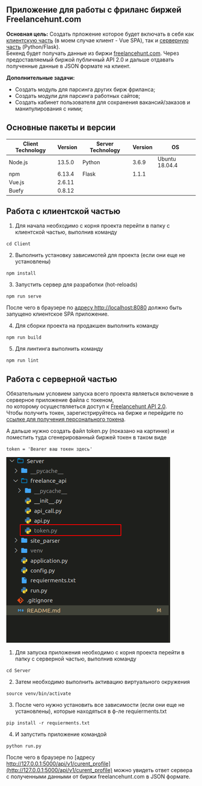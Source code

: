 ## Приложение для работы с фриланс биржей Freelancehunt.com

**Основная цель:** Создать прложение которое будет включать в себя как [клиентскую часть](https://github.com/VladKurluk/FreelancehuntAPI/tree/master/Client) (в моем случае клиент - Vue SPA), так и [серверную часть](https://github.com/VladKurluk/FreelancehuntAPI/tree/master/Server) (Python/Flask).  
Бекенд будет получать данные из биржи [freelancehunt.com](https://freelancehunt.com/). Через предоставляемый биржой публичный API 2.0 и дальше отдавать полученные данные в JSON формате на клиент.

**Дополнительные задачи:**
- Создать модуль для парсинга других бирж фриланса;
- Создать модули для парсинга работных сайтов;
- Создать кабинет пользователя для сохранения вакансий/заказов и манипулирования с ними;

##  Основные пакеты и версии

| Client Technology | Version | Server Technology | Version | OS |
| ------ | ------ | ------ | ------ | ------ |
| Node.js | 13.5.0 | Python | 3.6.9 | Ubuntu 18.04.4 |
| npm | 6.13.4 | Flask | 1.1.1 |  |
| Vue.js | 2.6.11 |  |  |  |
| Buefy | 0.8.12 |  |  |  |

##  Работа с клиентской частью

1) Для начала необходимо с корня проекта перейти в папку с клиентской частью, выполнив команду
```
cd Client
```

2) Выполнить установку зависимотей для проекта (если они еще не установлены)
```
npm install
```

3) Запустить сервер для разработки (hot-reloads)
```
npm run serve
```

После чего в браузере по [адресу http://localhost:8080](http://localhost:8080) должно быть запущено клиентское SPA приложение.

4) Для сборки проекта на продакшен выполнить команду
```
npm run build
```

5) Для линтинга выполнить команду
```
npm run lint
```

##  Работа с серверной частью

Обязательным условием запуска всего проекта являеться включение в серверное приложение файла с токеном,  
по которому осуществляеться доступ к [Freelancehunt API 2.0](https://apidocs.freelancehunt.com/?version=latest).  
Чтобы получить токен, зарегистрируйтесь на бирже и перейдите по [ссылке для получения персонального токена](https://freelancehunt.com/my/api).

А дальше нужно создать файл token.py (показано на картинке) и поместить туда сгенерированный биржей токен в таком виде
```
token = 'Bearer ваш токен здесь'
```

![](https://github.com/VladKurluk/FreelancehuntAPI/blob/master/token.png)

1) Для запуска приложения необходимо с корня проекта перейти в папку с серверной частью, выполнив команду
```
cd Server
```

2) Затем необходимо выполнить активацию виртуального окружения
```
source venv/bin/activate
```

3) После чего нужно установить все зависимости (если они еще не установлены), которые находяться в ф-ле requierments.txt
```
pip install -r requierments.txt
```

4) И запустить приложение командой
```
python run.py
```

После чего в браузере по [адресу http://127.0.0.1:5000/api/v1/curent_profile](http://127.0.0.1:5000/api/v1/curent_profile) можно увидеть ответ сервера с полученными данными от биржи freelancehunt.com в JSON формате.
